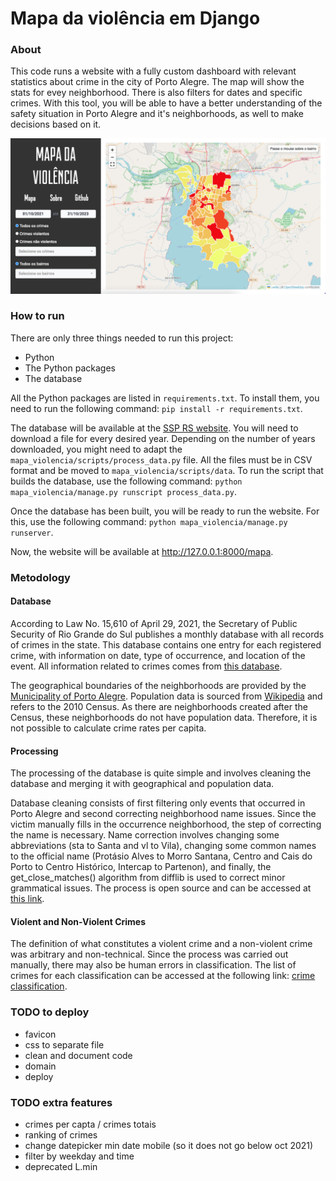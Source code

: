 # Mapa da violência em Django

### About
This code runs a website with a fully custom dashboard with relevant statistics about crime in the city of Porto Alegre. The map will show the stats for evey neighborhood. There is also filters for dates and specific crimes. With this tool, you will be able to have a better understanding of the safety situation in Porto Alegre and it's neighborhoods, as well to make decisions based on it.

![Website](https://github.com/vdresch/mapa_violencia_django/blob/main/map_example.png)

### How to run
There are only three things needed to run this project:

- Python
- The Python packages
- The database

All the Python packages are listed in `requirements.txt`. To install them, you need to run the following command: `pip install -r requirements.txt`.

The database will be available at the [SSP RS website](https://ssp.rs.gov.br/dados-abertos). You will need to download a file for every desired year. Depending on the number of years downloaded, you might need to adapt the `mapa_violencia/scripts/process_data.py` file. All the files must be in CSV format and be moved to `mapa_violencia/scripts/data`. To run the script that builds the database, use the following command: `python mapa_violencia/manage.py runscript process_data.py`.

Once the database has been built, you will be ready to run the website. For this, use the following command: `python mapa_violencia/manage.py runserver`.

Now, the website will be available at http://127.0.0.1:8000/mapa.

### Metodology

#### Database
According to Law No. 15,610 of April 29, 2021, the Secretary of Public Security of Rio Grande do Sul publishes a monthly database with all records of crimes in the state. This database contains one entry for each registered crime, with information on date, type of occurrence, and location of the event. All information related to crimes comes from [this database](https://ssp.rs.gov.br/dados-abertos).

The geographical boundaries of the neighborhoods are provided by the [Municipality of Porto Alegre](http://observapoa.com.br/default.php?reg=259&p_secao=46). Population data is sourced from [Wikipedia](https://pt.wikipedia.org/wiki/Lista_de_bairros_de_Porto_Alegre) and refers to the 2010 Census. As there are neighborhoods created after the Census, these neighborhoods do not have population data. Therefore, it is not possible to calculate crime rates per capita.

#### Processing
The processing of the database is quite simple and involves cleaning the database and merging it with geographical and population data.

Database cleaning consists of first filtering only events that occurred in Porto Alegre and second correcting neighborhood name issues. Since the victim manually fills in the occurrence neighborhood, the step of correcting the name is necessary. Name correction involves changing some abbreviations (sta to Santa and vl to Vila), changing some common names to the official name (Protásio Alves to Morro Santana, Centro and Cais do Porto to Centro Histórico, Intercap to Partenon), and finally, the get_close_matches() algorithm from difflib is used to correct minor grammatical issues. The process is open source and can be accessed at [this link](https://github.com/vdresch/mapa_violencia_django/blob/main/mapa_violencia/scripts/process_data.py).

#### Violent and Non-Violent Crimes
The definition of what constitutes a violent crime and a non-violent crime was arbitrary and non-technical. Since the process was carried out manually, there may also be human errors in classification. The list of crimes for each classification can be accessed at the following link: [crime classification](https://github.com/vdresch/mapa_violencia_django/blob/main/mapa_violencia/mapa/crimes_list.py).

### TODO to deploy
- favicon
- css to separate file
- clean and document code
- domain
- deploy

### TODO extra features
- crimes per capta / crimes totais
- ranking of crimes
- change datepicker min date mobile (so it does not go below oct 2021)
- filter by weekday and time
- deprecated L.min